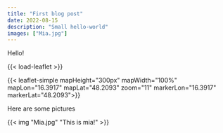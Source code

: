 ```yaml
---
title: "First blog post"
date: 2022-08-15
description: "Small hello-world"
images: ["Mia.jpg"]
---
```


Hello!

{{< load-leaflet >}}

{{< leaflet-simple mapHeight="300px" mapWidth="100%" mapLon="16.3917" mapLat="48.2093" zoom="11" markerLon="16.3917" markerLat="48.2093">}}

Here are some pictures

{{< img "Mia.jpg" "This is mia!" >}}